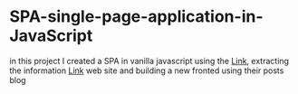 # SPA-single-page-application-in-JavaScript
in this project I created a SPA in vanilla javascript using the [Link](https://developer.wordpress.org/rest-api/ "wordpress api"), extracting the information 
[Link](https://css-tricks.com/ "css tricks")  web site and building a new fronted using their posts blog
